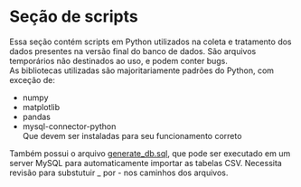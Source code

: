 # Seção de scripts

Essa seção contém scripts em Python utilizados na coleta e tratamento dos dados presentes na versão final do banco de dados. São arquivos temporários não destinados ao uso, e podem conter bugs.  
As bibliotecas utilizadas são majoritariamente padrões do Python, com exceção de:
- numpy
- matplotlib
- pandas
- mysql-connector-python  
Que devem ser instaladas para seu funcionamento correto  

Também possui o arquivo [generate_db.sql](./src/generate_db.sql), que pode ser executado em um server MySQL para automaticamente importar as tabelas CSV. Necessita revisão para substutuir _ por - nos caminhos dos arquivos.
